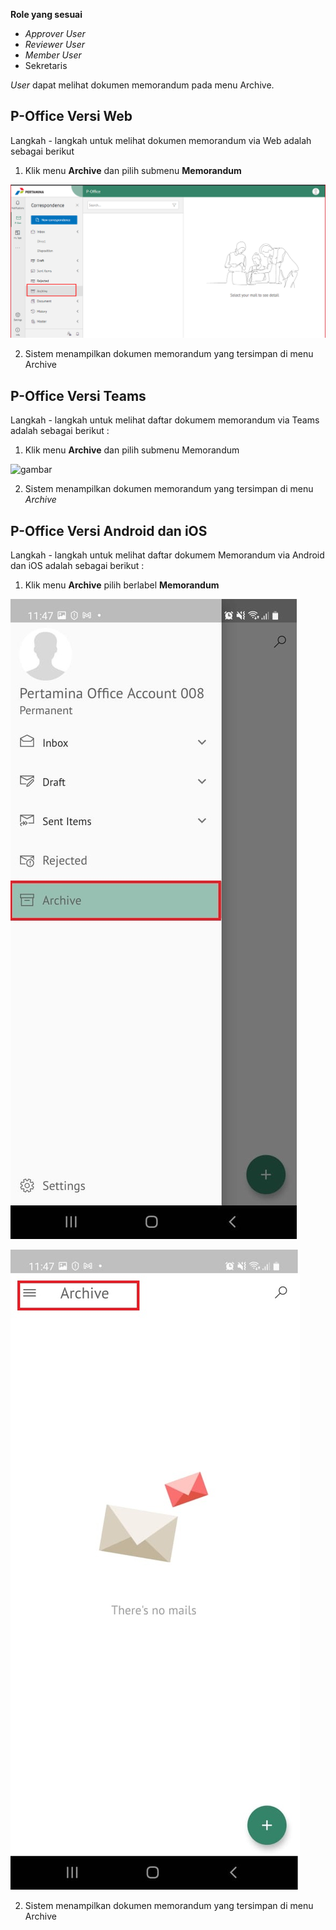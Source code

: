 **Role yang sesuai**

- *Approver User*
- *Reviewer User*
- *Member User*
- Sekretaris

*User* dapat melihat dokumen memorandum pada menu Archive. 

## **P-Office Versi Web**

Langkah - langkah untuk melihat dokumen memorandum via Web adalah sebagai berikut

1. Klik menu **Archive** dan pilih submenu **Memorandum**

![gambar](Archive/AR_Web/02AR02.png)

2. Sistem menampilkan dokumen memorandum yang tersimpan di menu Archive

## **P-Office Versi Teams**

Langkah - langkah untuk melihat daftar dokumem memorandum via Teams adalah sebagai berikut :

1. Klik menu **Archive** dan pilih submenu Memorandum

![gambar](Archive/AR_Teams/AR02.png)

 2. Sistem menampilkan dokumen memorandum yang tersimpan di menu _Archive_

## **P-Office Versi Android dan iOS**

Langkah - langkah untuk melihat daftar dokumem Memorandum via Android dan iOS adalah sebagai berikut :


1. Klik menu **Archive** pilih berlabel **Memorandum**
   
![gambar](Archive/AR_Android/FM/02A01.jpg) 

![gambar](Archive/AR_Android/FM/02A02.jpg)

2. Sistem menampilkan dokumen memorandum yang tersimpan di menu Archive


